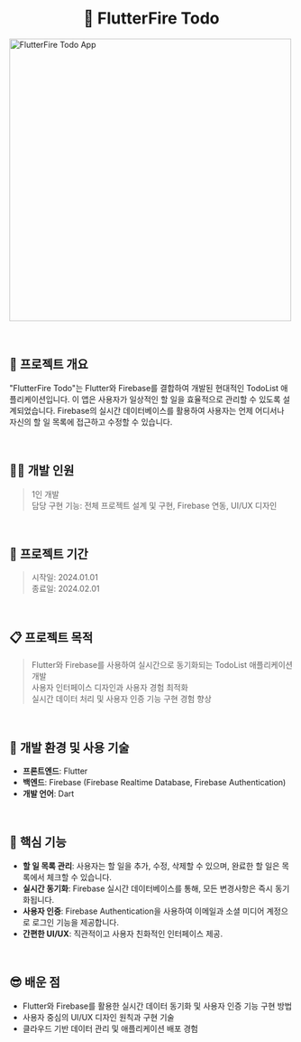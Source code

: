 <h1 align="center"> 📝 FlutterFire Todo </h1>
<img width="500" alt="FlutterFire Todo App" src="https://via.placeholder.com/500">

&nbsp;
## 🚀 프로젝트 개요
"FlutterFire Todo"는 Flutter와 Firebase를 결합하여 개발된 현대적인 TodoList 애플리케이션입니다. 이 앱은 사용자가 일상적인 할 일을 효율적으로 관리할 수 있도록 설계되었습니다. Firebase의 실시간 데이터베이스를 활용하여 사용자는 언제 어디서나 자신의 할 일 목록에 접근하고 수정할 수 있습니다.

&nbsp;
## 🧑‍💻 개발 인원
> 1인 개발     
> 담당 구현 기능: 전체 프로젝트 설계 및 구현, Firebase 연동, UI/UX 디자인

&nbsp;
&nbsp;

## 🚀 프로젝트 기간
> 시작일: 2024.01.01    
> 종료일: 2024.02.01

&nbsp;
&nbsp;

## 📋 프로젝트 목적 
> Flutter와 Firebase를 사용하여 실시간으로 동기화되는 TodoList 애플리케이션 개발  
> 사용자 인터페이스 디자인과 사용자 경험 최적화  
> 실시간 데이터 처리 및 사용자 인증 기능 구현 경험 향상

&nbsp;
&nbsp;

## 🚧 개발 환경 및 사용 기술
- **프론트엔드**: Flutter
- **백엔드**: Firebase (Firebase Realtime Database, Firebase Authentication)
- **개발 언어**: Dart

&nbsp;
&nbsp;

## 👀 핵심 기능 
- **할 일 목록 관리**: 사용자는 할 일을 추가, 수정, 삭제할 수 있으며, 완료한 할 일은 목록에서 체크할 수 있습니다.
- **실시간 동기화**: Firebase 실시간 데이터베이스를 통해, 모든 변경사항은 즉시 동기화됩니다.
- **사용자 인증**: Firebase Authentication을 사용하여 이메일과 소셜 미디어 계정으로 로그인 기능을 제공합니다.
- **간편한 UI/UX**: 직관적이고 사용자 친화적인 인터페이스 제공.

&nbsp;
&nbsp;

## 😎 배운 점 
- Flutter와 Firebase를 활용한 실시간 데이터 동기화 및 사용자 인증 기능 구현 방법
- 사용자 중심의 UI/UX 디자인 원칙과 구현 기술
- 클라우드 기반 데이터 관리 및 애플리케이션 배포 경험
